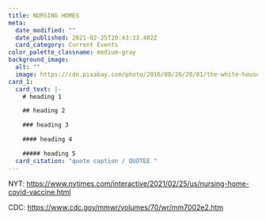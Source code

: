 ```yaml
---
title: NURSING HOMES
meta:
  date_modified: ""
  date_published: 2021-02-25T20:43:33.402Z
  card_category: Current Events
color_palette_classname: medium-gray
background_image:
  alt: ""
  image: https://cdn.pixabay.com/photo/2016/08/26/20/01/the-white-house-1623005__480.jpg
card_1:
  card_text: |-
    # heading 1

    ## heading 2

    ### heading 3

    #### heading 4

    ##### heading 5
  card_citation: "quote caption / QUOTEE "
---
```

NYT: <https://www.nytimes.com/interactive/2021/02/25/us/nursing-home-covid-vaccine.html>

CDC: https://www.cdc.gov/mmwr/volumes/70/wr/mm7002e2.htm